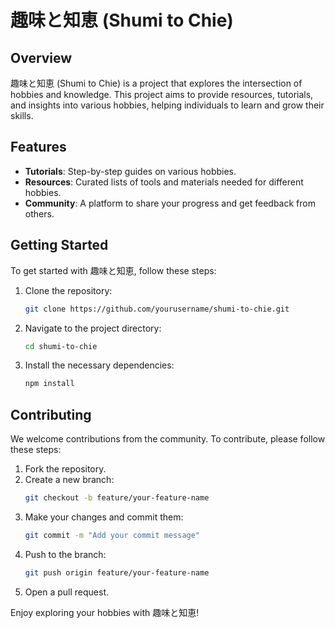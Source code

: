 # 趣味と知恵 (Shumi to Chie)

## Overview
趣味と知恵 (Shumi to Chie) is a project that explores the intersection of hobbies and knowledge. This project aims to provide resources, tutorials, and insights into various hobbies, helping individuals to learn and grow their skills.

## Features
- **Tutorials**: Step-by-step guides on various hobbies.
- **Resources**: Curated lists of tools and materials needed for different hobbies.
- **Community**: A platform to share your progress and get feedback from others.

## Getting Started
To get started with 趣味と知恵, follow these steps:

1. Clone the repository:
    ```sh
    git clone https://github.com/yourusername/shumi-to-chie.git
    ```
2. Navigate to the project directory:
    ```sh
    cd shumi-to-chie
    ```
3. Install the necessary dependencies:
    ```sh
    npm install
    ```

## Contributing
We welcome contributions from the community. To contribute, please follow these steps:

1. Fork the repository.
2. Create a new branch:
    ```sh
    git checkout -b feature/your-feature-name
    ```
3. Make your changes and commit them:
    ```sh
    git commit -m "Add your commit message"
    ```
4. Push to the branch:
    ```sh
    git push origin feature/your-feature-name
    ```
5. Open a pull request.

Enjoy exploring your hobbies with 趣味と知恵!
